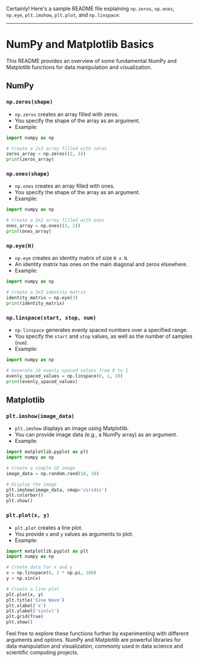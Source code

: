 Certainly! Here's a sample README file explaining `np.zeros`, `np.ones`, `np.eye`, `plt.imshow`, `plt.plot`, and `np.linspace`:

---

# NumPy and Matplotlib Basics

This README provides an overview of some fundamental NumPy and Matplotlib functions for data manipulation and visualization.

## NumPy

### `np.zeros(shape)`

- `np.zeros` creates an array filled with zeros.
- You specify the shape of the array as an argument.
- Example:

```python
import numpy as np

# Create a 2x3 array filled with zeros
zeros_array = np.zeros((2, 3))
print(zeros_array)
```

### `np.ones(shape)`

- `np.ones` creates an array filled with ones.
- You specify the shape of the array as an argument.
- Example:

```python
import numpy as np

# Create a 3x2 array filled with ones
ones_array = np.ones((3, 2))
print(ones_array)
```

### `np.eye(N)`

- `np.eye` creates an identity matrix of size `N x N`.
- An identity matrix has ones on the main diagonal and zeros elsewhere.
- Example:

```python
import numpy as np

# Create a 3x3 identity matrix
identity_matrix = np.eye(3)
print(identity_matrix)
```

### `np.linspace(start, stop, num)`

- `np.linspace` generates evenly spaced numbers over a specified range.
- You specify the `start` and `stop` values, as well as the number of samples (`num`).
- Example:

```python
import numpy as np

# Generate 10 evenly spaced values from 0 to 1
evenly_spaced_values = np.linspace(0, 1, 10)
print(evenly_spaced_values)
```

## Matplotlib

### `plt.imshow(image_data)`

- `plt.imshow` displays an image using Matplotlib.
- You can provide image data (e.g., a NumPy array) as an argument.
- Example:

```python
import matplotlib.pyplot as plt
import numpy as np

# Create a simple 2D image
image_data = np.random.rand(10, 10)

# Display the image
plt.imshow(image_data, cmap='viridis')
plt.colorbar()
plt.show()
```

### `plt.plot(x, y)`

- `plt.plot` creates a line plot.
- You provide `x` and `y` values as arguments to plot.
- Example:

```python
import matplotlib.pyplot as plt
import numpy as np

# Create data for x and y
x = np.linspace(0, 2 * np.pi, 100)
y = np.sin(x)

# Create a line plot
plt.plot(x, y)
plt.title('Sine Wave')
plt.xlabel('x')
plt.ylabel('sin(x)')
plt.grid(True)
plt.show()
```

Feel free to explore these functions further by experimenting with different arguments and options. NumPy and Matplotlib are powerful libraries for data manipulation and visualization, commonly used in data science and scientific computing projects.
